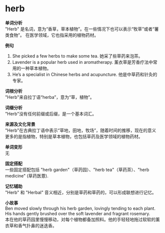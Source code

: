 # herb

**单词分析**  
"Herb" 是名词，意为“香草，草本植物”。在一些情况下也可以表示“牧草”或者“薯类食物”。 在医学领域，它也指采用的植物药材。

  

**例句**

  

1.  She picked a few herbs to make some tea. 她采了些草药来泡茶。
2.  Lavender is a popular herb used in aromatherapy. 薰衣草是芳香疗法中常用的一种草本植物。
3.  He’s a specialist in Chinese herbs and acupuncture. 他是中草药和针灸的专家。

  

**词根分析**  
"Herb"来自拉丁语“herba”，意为“草，植物”。

  

**词缀分析**  
"Herb"没有任何前缀或后缀，是一个基本词汇。

  

**来源及文化背景**  
"Herb"在古典拉丁语中表示“草地，田地，牧场”，随着时间的推移，现在的意义更多的是指植物，特别是草本植物，也包括草药及医学领域的植物药材。

  

**单词变形**  
无

  

**固定搭配**  
一些固定搭配包括 "herb garden"（草药园）、"herb tea"（草药茶）、"herb medicine" (草药医薏).

  

**记忆辅助**  
"Herb" 和 "Herbal" 音义相近，分别是草药和草药的，可以形成联想进行记忆。

  

**小故事**  
Ben moved slowly through his herb garden, lovingly tending to each plant. His hands gently brushed over the soft lavender and fragrant rosemary.  
本在他的草药园里慢慢移动，对每个植物都备加照料。他的手轻轻地拖过软软的薰衣草和香气扑鼻的迷迭香。
